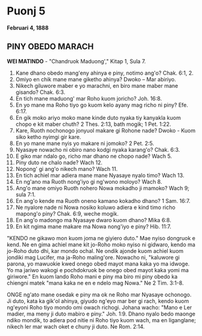 # Puonj 5
**Februari 4, 1888**

## PINY OBEDO MARACH

**WEI MATINDO** - "Chandruok Maduong'," Kitap 1, Sula 7.

1. Kane dhano obedo mang'eny ahinya e piny, notimo ang'o? Chak. 6:1, 2.
2. Omiyo en chik mane mane giketho ahinya? Dwoko – Mar abiriyo.
3. Nikech giluwore maber e yo marachni, en biro mane maber mane gisando? Chak. 6:3.
4. En tich mane maduong' mar Roho kuom joricho? Joh. 16:8.
5. En yo mane ma Roho tiyo go kuom kelo ayany mag richo ni piny? Efe. 6:17.
6. En gik moko ariyo moko mane kinde duto nyaka tiy kanyakla kuom chopo e kit maber chuth? 2 Thes. 2:13, bath mogik; 1 Pet. 1:22.
7. Kare, Ruoth nochonogo jonyuol makare gi Rohone nade? Dwoko - Kuom siko ketho nyimgi gir kare.
8. En yo mane mane nyis yo makare ni jomoko? 2 Pet. 2:5.
9. Nyasaye nowacho ni obiro nano kodgi nyaka karang'o? Chak. 6:3.
10. E giko mar ndalo go, richo mar dhano ne chopo nade? Wach 5.
11. Piny duto ne chalo nade? Wach 12.
12. Nopong' gi ang'o nikech mano? Wach 11.
13. En tich achiel mar adiera mane mane Nyasaye nyalo timo? Wach 13.
14. En ng'ano ma Ruoth nong'iyo gi ng'wono moloyo? Wach 8.
15. Ang'o mane omiyo Ruoth nohero Nowa mokadho ji mamoko? Wach 9; sula 7:1.
16. En ang'o kende ma Ruoth oneno kamano kokadho dhano? 1 Sam. 16:7.
17. Ne nyalore nade ni Nowa nosiko koluwo adiera e kind timo richo mapong'o piny? Chak. 6:9, weche mogik.
18. En ang'o madongo ma Nyasaye dwaro kuom dhano? Mika 6:8.
19. En kit ngima mane makare ma Nowa nong'iyo e piny? Hib. 11:7.

"KENDO ne gikawo mon kuom joma ne giyiero duto." Mae nyiso dongruok e kend. Ne en gima achiel mane kit jo-Roho moko nyiso ni gidwaro, kendo ma jo-Roho duto dhi, kar mondo ochal. Ne ondik ajonde kuom achiel kuom jondiki mag Lucifer, ma ja-Roho maling'ore. Nowacho ni, "kaluwore gi parona, yo mawuokie kwed onego obed mayot mana kaka yo ma idwoge. Yo ma jariwo wakogi e pochdokruok be onego obed mayot kaka yomi ma giriwore." En kuom lando Roho mani e piny ma biro mi piny obedo ka chiengni matek "mana kaka ne en e ndelo mag Nowa." Ne 2 Tim. 3:1-8.

ONGE ng'ato mane osedak e piny ma ok ne Roho mar Nyasaye ochonogo. Ji duto, kata ka gik'ol ahinya, giyudo ng'eyo mar ber gi rach, kendo kuom ng'eyoni Roho tiyo mondo omi owach richogi. Johana wacho: "Mano e Ler madier, ma meny ji duto mabiro e piny." Joh. 1:9. Dhano nyalo bedo maonge ndiko mondik, to adiera pod nitie ni Roho tiyo kuom wach, ma en liganglane; nikech ler mar wach oket e chuny ji duto. Ne Rom. 2:14.